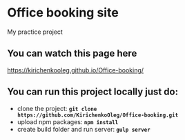 # Office booking site

My practice project

## You can watch this page here 

<https://kirichenkooleg.github.io/Office-booking/>

## You can run this project locally just do:

* clone the project: **`git clone https://github.com/KirichenkoOleg/Office-booking.git`**
* upload npm packages: **`npm install`**
* create build folder and run server: **`gulp server`**